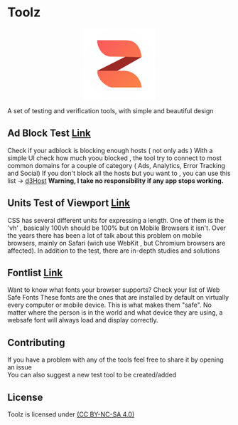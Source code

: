# Toolz

<p align="center">
 <img src="src/svg/toolz.svg" alt="Toolz"
	title="b2ntp" width="160" height="160" />
</p>
A set of testing and verification tools, with simple and beautiful design 

## Ad Block Test  [Link](https://d3ward.github.io/toolz/adblock)
Check if your adblock is blocking enough hosts ( not only ads )
With a simple UI check how much yoou blocked , the tool try to connect to most common domains for a couple of category ( Ads, Analytics, Error Tracking and Social)
If you don't block all the hosts but you want to , you can use this list -> [d3Host](https://raw.githubusercontent.com/d3ward/toolz/master/src/d3host.txt)
**Warning, I take no responsibility if any app stops working.**


## Units Test of Viewport [Link](https://d3ward.github.io/toolz/units)
CSS has several different units for expressing a length. One of them is the 'vh' , basically 
100vh should be 100% but on Mobile Browsers it isn't. 
Over the years there has been a lot of talk about this problem on mobile browsers, mainly on Safari (wich use WebKit , but Chromium browsers are affected). In addition to the test, there are in-depth studies and solutions 

## Fontlist [Link](https://d3ward.github.io/toolz/fontlist)
Want to know what fonts your browser supports?
Check your list of Web Safe Fonts 
These fonts are the ones that are installed by default on virtually every computer or mobile device.
This is what makes them "safe". No matter where the person is in the world and what device they are using, a websafe font will always load and display correctly.


## Contributing

If you have a problem with any of the tools feel free to share it by opening an issue<br>
You can also suggest a new test tool to be created/added


## License

Toolz is licensed under [(CC BY-NC-SA 4.0)](https://creativecommons.org/licenses/by-nc-sa/4.0/)
